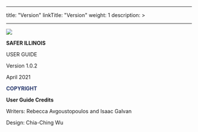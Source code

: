 
---
title: "Version"
linkTitle: "Version"
weight: 1
description: >
 
---
<!-- ![](images/SaferIllinoisUserGuide0.jpg) -->
<img src="/image/SaferIllinoisUserGuide0.jpg" />

__SAFER ILLINOIS__

USER GUIDE

Version 1\.0\.2

April 2021

<span style="color:#25366B"> __COPYRIGHT__ </span>

__User Guide Credits__

Writers: Rebecca Avgoustopoulos and Isaac Galvan

Design: Chia\-Ching Wu